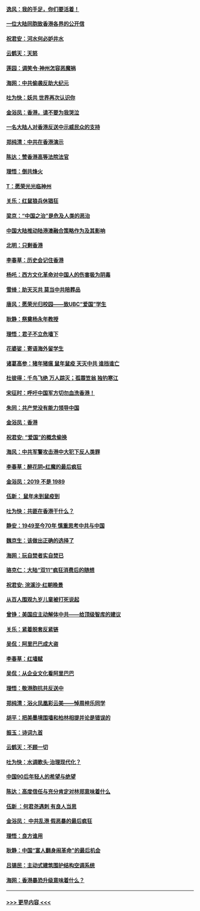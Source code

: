 #### [逸风：我的手足，你们要活着！](../pages/nsc993/n11676352.md?t=11241911) 
#### [一位大陆同胞致香港各界的公开信](../pages/nsc993/n11675761.md?t=11241911) 
#### [祝君安：河水何必妒井水](../pages/nsc993/n11675746.md?t=11241911) 
#### [云鹤天：天怒](../pages/nsc993/n11675718.md?t=11241911) 
#### [莲园：调笑令‧神州怎容恶魔祸](../pages/nsc993/n11675648.md?t=11241911) 
#### [海网：中共偷袭反助大纪元](../pages/nsc993/n11673515.md?t=11241911) 
#### [吐为快：妖共 世界再次认识你](../pages/nsc993/n11673506.md?t=11241911) 
#### [金浴凤：香港，请不要为我哭泣](../pages/nsc993/n11673248.md?t=11241911) 
#### [一名大陆人对香港反送中示威民众的支持](../pages/nsc993/n11672615.md?t=11241911) 
#### [郑纯清：中共在香港演示](../pages/nsc993/n11670539.md?t=11241911) 
#### [陈达：赞香港高等法院法官](../pages/nsc993/n11669542.md?t=11241911) 
#### [理悟：倒共烽火](../pages/nsc993/n11668844.md?t=11241911) 
#### [T：愿荣光光临神州](../pages/nsc993/n11668421.md?t=11241911) 
#### [关乐：红鼠狼兵休猖狂](../pages/nsc993/n11668378.md?t=11241911) 
#### [梁京：“中国之治”是危及人类的恶治](../pages/nsc993/n11668328.md?t=11241911) 
#### [中国大陆推动陆港澳融合策略作为及其影响](../pages/nsc993/n11668157.md?t=11241911) 
#### [北明：只剩香港](../pages/nsc993/n11668002.md?t=11241911) 
#### [李春草：历史会记住香港](../pages/nsc993/n11667927.md?t=11241911) 
#### [杨吒：西方文化革命对中国人的伤害极为阴毒](../pages/nsc993/n11664521.md?t=11241911) 
#### [雪绮：助天灭共 莫当中共陪葬品](../pages/nsc993/n11662650.md?t=11241911) 
#### [唐风：愿荣光归校园——致UBC“爱国”学生](../pages/nsc993/n11662194.md?t=11241911) 
#### [耿静：祭奠杨永年教授](../pages/nsc993/n11662514.md?t=11241911) 
#### [理悟：君子不立危墙下](../pages/nsc993/n11662172.md?t=11241911) 
#### [花婆娑：寄语海外留学生](../pages/nsc993/n11662121.md?t=11241911) 
#### [诸葛高参：猪年猪瘟 鼠年鼠疫 天灭中共 谁挡谁亡](../pages/nsc993/n11661980.md?t=11241911) 
#### [杜彼得：千鸟飞绝 万人踪灭；孤蓑笠翁 独钓寒江](../pages/nsc993/n11661170.md?t=11241911) 
#### [宋征时：呼吁中国军方切勿血洗香港！](../pages/nsc993/n11415318.md?t=11241911) 
#### [朱同：共产党没有能力领导中国](../pages/nsc993/n11660421.md?t=11241911) 
#### [金浴凤：香港](../pages/nsc993/n11660419.md?t=11241911) 
#### [祝君安: “爱国”的概念偷换](../pages/nsc993/n11659706.md?t=11241911) 
#### [海风：中共军警攻击港中大犯下反人类罪](../pages/nsc993/n11659632.md?t=11241911) 
#### [李春草：醉花阴•红魔的最后疯狂](../pages/nsc993/n11659287.md?t=11241911) 
#### [金浴凤：2019 不是 1989](../pages/nsc993/n11657663.md?t=11241911) 
#### [伍新： 鼠年未到鼠疫到](../pages/nsc993/n11655098.md?t=11241911) 
#### [吐为快：共匪在香港干什么？](../pages/nsc993/n11654891.md?t=11241911) 
#### [静安：1949至今70年 慎重思考中共与中国](../pages/nsc993/n11651244.md?t=11241911) 
#### [魏京生：该做出正确的选择了](../pages/nsc993/n11653084.md?t=11241911) 
#### [海网：玩自焚者实自焚已](../pages/nsc993/n11652423.md?t=11241911) 
#### [骆克仁：大陆“双11”疯狂消费后的随想](../pages/nsc993/n11652305.md?t=11241911) 
#### [祝君安: 浣溪沙·红朝晚景](../pages/nsc993/n11652258.md?t=11241911) 
#### [从百人围观九岁儿童被打死说起](../pages/nsc993/n11651030.md?t=11241911) 
#### [曾铮：美国应主动解体中共——给顶级智库的建议](../pages/nsc993/n11649888.md?t=11241911) 
#### [关乐：紧着脱套反紧链](../pages/nsc993/n11649069.md?t=11241911) 
#### [吴侃：阿里巴巴成大盗](../pages/nsc993/n11645523.md?t=11241911) 
#### [李春草：红墙赋](../pages/nsc993/n11646389.md?t=11241911) 
#### [吴侃：从企业文化看阿里巴巴](../pages/nsc993/n11645476.md?t=11241911) 
#### [理悟：敬港胞抗共反送中](../pages/nsc993/n11645466.md?t=11241911) 
#### [郑纯清：浴火凤凰彩云美——悼周梓乐同学](../pages/nsc993/n11645155.md?t=11241911) 
#### [胡平：把美墨境围墙和柏林相提并论是错误的](../pages/nsc993/n11645134.md?t=11241911) 
#### [振玉：诗词九首](../pages/nsc993/n11644081.md?t=11241911) 
#### [云鹤天：不顾一切](../pages/nsc993/n11643508.md?t=11241911) 
#### [吐为快：水调歌头·治理现代化？](../pages/nsc993/n11643485.md?t=11241911) 
#### [中国90后年轻人的希望与绝望](../pages/nsc993/n11642317.md?t=11241911) 
#### [陈达：高度信任与充分肯定对林郑意味着什么](../pages/nsc993/n11641441.md?t=11241911) 
#### [伍新 ：何君尧遇刺 有良人当思](../pages/nsc993/n11641503.md?t=11241911) 
#### [金浴凤： 中共乱港  假恶暴的最后疯狂](../pages/nsc993/n11641495.md?t=11241911) 
#### [理悟：良方谁用](../pages/nsc993/n11641463.md?t=11241911) 
#### [耿静：中国“富人翻身闹革命”的最后机会](../pages/nsc993/n11640655.md?t=11241911) 
#### [吕锡民：主动式建筑围护结构空调系统](../pages/nsc993/n11640168.md?t=11241911) 
#### [海网：香港暴恐升级意味着什么？](../pages/nsc993/n11635904.md?t=11241911) 

----
#### [ >>> 更早内容 <<< ](../indexes/nsc993-earlier.md)
